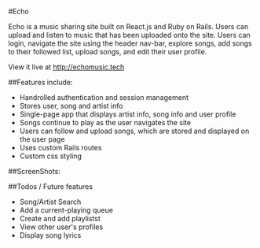 #Echo

Echo is a music sharing site built on React.js and Ruby on Rails. Users can
upload and listen to music that has been uploaded onto the site. Users can login,
navigate the site using the header nav-bar, explore songs, add songs to their
followed list, upload songs, and edit their user profile.

View it live at http://echomusic.tech

##Features include:
* Handrolled authentication and session management
* Stores user, song and artist info
* Single-page app that displays artist info, song info and user profile
* Songs continue to play as the user navigates the site
* Users can follow and upload songs, which are stored and displayed on the user page
* Uses custom Rails routes
* Custom css styling

##ScreenShots:


##Todos / Future features
* Song/Artist Search
* Add a current-playing queue
* Create and add playlistst
* View other user's profiles
* Display song lyrics
